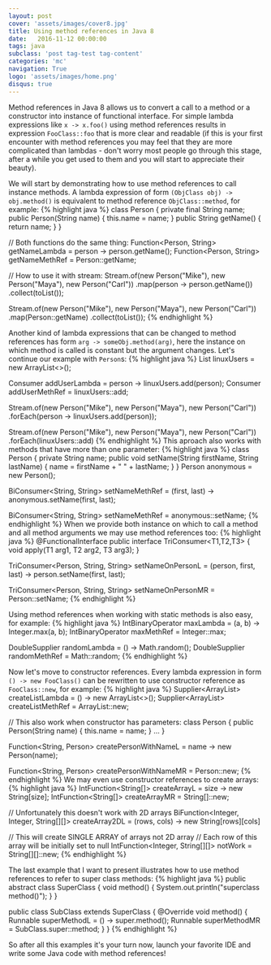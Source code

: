 ```yaml
---
layout: post
cover: 'assets/images/cover8.jpg'
title: Using method references in Java 8
date:   2016-11-12 00:00:00
tags: java 
subclass: 'post tag-test tag-content'
categories: 'mc'
navigation: True
logo: 'assets/images/home.png'
disqus: true
---
```


Method references in Java 8 allows us to convert a call to a method
or a constructor into instance of functional interface.
For simple lambda expressions like `x -> x.foo()` using method
references results in expression `FooClass::foo` that is more
clear and readable (if this is your first encounter with method
references you may feel that they are more complicated than
lambdas - don't worry most people go through this stage,
after a while you get used to them and you will start to
appreciate their beauty).

We will start by demonstrating how to use method references
to call instance methods.
A lambda expression of form `(ObjClass obj) -> obj.method()` is
equivalent to method reference `ObjClass::method`, for example:
{% highlight java %}
class Person {
	private final String name;
	public Person(String name) {
		 this.name = name;
	}
	public String getName() {
		 return name;
	}
}

// Both functions do the same thing:
Function<Person, String> getNameLambda = person -> person.getName();
Function<Person, String> getNameMethRef = Person::getName;

// How to use it with stream:
Stream.of(new Person("Mike"), new Person("Maya"), new Person("Carl"))
	.map(person -> person.getName())
	.collect(toList());

Stream.of(new Person("Mike"), new Person("Maya"), new Person("Carl"))
	.map(Person::getName)
	.collect(toList());
{% endhighlight %}

Another kind of lambda expressions that can be changed to method references
has form `arg -> someObj.method(arg)`, here the instance on which method is
called is constant but the argument changes. Let's continue our example
with `Person`s:
{% highlight java %}
List<Person> linuxUsers = new ArrayList<>();

Consumer<Person> addUserLambda = person -> linuxUsers.add(person);
Consumer<Person> addUserMethRef = linuxUsers::add;

Stream.of(new Person("Mike"), new Person("Maya"), new Person("Carl"))
	.forEach(person -> linuxUsers.add(person));

Stream.of(new Person("Mike"), new Person("Maya"), new Person("Carl"))
	.forEach(linuxUsers::add)
{% endhighlight %}
This aproach also works with methods that have more than one parameter:
{% highlight java %}
class Person {
	private String name;
	public void setName(String firstName, String lastName) {
		 name = firstName + " " + lastName;
	}
}
Person anonymous = new Person();

BiConsumer<String, String> setNameMethRef = 
	(first, last) -> anonymous.setName(first, last);

BiConsumer<String, String> setNameMethRef = anonymous::setName;
{% endhighlight %}
When we provide both instance on which to call a method and all method
arguments we may use method references too:
{% highlight java %}
@FunctionalInterface
public interface TriConsumer<T1,T2,T3> {
    void apply(T1 arg1, T2 arg2, T3 arg3);
}

TriConsumer<Person, String, String> setNameOnPersonL = 
	(person, first, last) -> person.setName(first, last);

TriConsumer<Person, String, String> setNameOnPersonMR =
	Person::setName;
{% endhighlight %}

Using method references when working with static methods is also easy,
for example:
{% highlight java %}
IntBinaryOperator maxLambda = (a, b) -> Integer.max(a, b);
IntBinaryOperator maxMethRef = Integer::max;

DoubleSupplier randomLambda = () -> Math.random();
DoubleSupplier randomMethRef = Math::random;
{% endhighlight %}

Now let's move to constructor references.
Every lambda expression in form `() -> new FooClass()` can be
rewritten to use constructor reference as `FooClass::new`, for example:
{% highlight java %}
Supplier<ArrayList<Person>> createListLambda = () -> new ArrayList<>();
Supplier<ArrayList<Person>> createListMethRef = ArrayList::new;

// This also work when constructor has parameters:
class Person {
	public Person(String name) {
		 this.name = name;
	}
	...
}

Function<String, Person> createPersonWithNameL =
	name -> new Person(name);

Function<String, Person> createPersonWithNameMR =
	Person::new;
{% endhighlight %}
We may even use constructor references to create arrays:
{% highlight java %}
IntFunction<String[]> createArrayL = size -> new String[size];
IntFunction<String[]> createArrayMR = String[]::new;

// Unfortunately this doesn't work with 2D arrays
BiFunction<Integer, Integer, String[][]> createArray2DL = 
	 (rows, cols) -> new String[rows][cols]

// This will create SINGLE ARRAY of arrays not 2D array
// Each row of this array will be initially set to null
IntFunction<Integer, String[][]> notWork = String[][]::new;
{% endhighlight %}

The last example that I want to present illustrates how
to use method references to refer to super class methods:
{% highlight java %}
public abstract class SuperClass {
    void method() { 
        System.out.println("superclass method()");
    }
}

public class SubClass extends SuperClass {
    @Override
    void method() {
        Runnable superMethodL = () -> super.method();
        Runnable superMethodMR = SubClass.super::method;
    }
}
{% endhighlight %}

So after all this examples it's your turn now, launch your favorite IDE
and write some Java code with method references!

